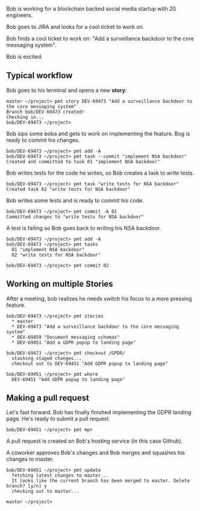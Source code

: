 Bob is working for a blockchain backed social media startup with 20 engineers.

Bob goes to JIRA and looks for a cool ticket to work on.

Bob finds a cool ticket to work on: "Add a surveillance backdoor to the core messaging system".

Bob is excited.

## Typical workflow

Bob goes to his terminal and opens a new **story**:

```
master ~/project> pmt story DEV-69473 "Add a surveillance backdoor to the core messaging system"
Branch bob/DEV-69473 created!
Checking in...
bob/DEV-69473 ~/project>
```

Bob sips some boba and gets to work on implementing the feature.
Bog is ready to commit his changes.

```
bob/DEV-69473 ~/project> pmt add -A
bob/DEV-69473 ~/project> pmt task --commit "implement NSA backdoor"
Created and committed to task 01 "implement NSA backdoor"
```

Bob writes tests for the code he writes, so Bob creates a task to write tests.

```
bob/DEV-69473 ~/project> pmt task "write tests for NSA backdoor"
Created task 02 "write tests for NSA backdoor"
```

Bob writes some tests and is ready to commit his code.

```
bob/DEV-69473 ~/project> pmt commit -A 02
Committed changes to "write tests for NSA backdoor"
```

A test is failing so Bob goes back to writing his NSA backdoor.

```
bob/DEV-69473 ~/project> pmt add -A
bob/DEV-69473 ~/project> pmt tasks
  01 "implement NSA backdoor"
  02 "write tests for NSA backdoor"

bob/DEV-69473 ~/project> pmt commit 02
```

## Working on multiple Stories

After a meeting, bob realizes he needs switch his focus to a more pressing feature.

```
bob/DEV-69473 ~/project> pmt stories
  * master
  * DEV-69473 "Add a surveillance backdoor to the core messaging system"
  * DEV-69459 "Document messaging schemas"
  * DEV-69451 "Add a GDPR popup to landing page"

bob/DEV-69473 ~/project> pmt checkout /GPDR/
  stashing staged changes...
  checkout out to DEV-69451 "Add GDPR popup to landing page"

bob/DEV-69451 ~/project> pmt where
  DEV-69451 "Add GDPR popup to landing page"
```

## Making a pull request

Let's fast forward. Bob has finally finished implementing the GDPR landing page. He's ready to submit a pull request.

```
bob/DEV-69451 ~/project> pmt mpr
```

A pull request is created on Bob's hosting service (in this case Github).

A coworker approves Bob's changes and Bob merges and squashes his changes to master.

```
bob/DEV-69451 ~/project> pmt update
  fetching latest changes to master...
  It looks like the current branch has been merged to master. Delete branch? [y/n] y
  checking out to master...

master ~/project>
```